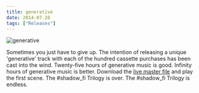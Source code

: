 ```yaml
---
title: generative
date: 2014-07-28
tags: ["Releases"]
---
```


![generative](/rm_ation/images/generative.gif)

Sometimes you just have to give up. The intention of releasing a unique 'generative' track with each of the hundred cassette purchases has been cast into the wind. Twenty-five hours of generative music is good. Infinity hours of generative music is better. Download the [live master file](https://s3.us-east-2.amazonaws.com/northerninformation/generative.zip) and play the first scene. The #shadow_fi Trilogy is over. The #shadow_fi Trilogy is endless.

